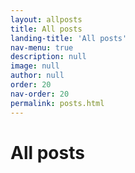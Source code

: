 ```yaml
---
layout: allposts
title: All posts
landing-title: 'All posts'
nav-menu: true
description: null
image: null
author: null
order: 20
nav-order: 20
permalink: posts.html
---
```


<h1>All posts</h1>
